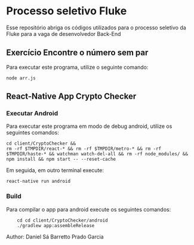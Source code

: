 # Processo seletivo Fluke

Esse repositório abriga os códigos utilizados para o processo seletivo da Fluke para a vaga de desenvolvedor Back-End

## Exercício Encontre o número sem par

Para executar este programa, utilize o seguinte comando:

`node arr.js`

## React-Native App Crypto Checker
### Executar Android
Para executar este programa em modo de debug android, utilize os seguintes comandos:

```
cd client/CryptoChecker &&
rm -rf $TMPDIR/react-* && rm -rf $TMPDIR/metro-* && rm -rf $TMPDIR/haste-* && watchman watch-del-all && rm -rf node_modules/ && npm install && npm start -- --reset-cache
```

Em seguida, em outro terminal execute:

```
react-native run android
```

### Build
Para compilar o app para android execute os seguintes comandos:
```
    cd cd client/CryptoChecker/android
    ./gradlew app:assembleRelease
```

Author: Daniel Sá Barretto Prado Garcia
